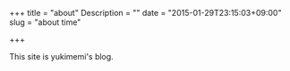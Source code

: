 +++
title = "about"
Description = ""
date = "2015-01-29T23:15:03+09:00"
slug = "about time"

+++

This site is yukimemi's blog.
